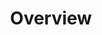 ---
image: /![API Image](/images/logo.png){:class="img-responsive"}
title: Overview
position: 1.01
description: 
content_markdown: |-
  Technopedia version 6.1 API enables access to asset data in Technopedia, which you use to manage your IT assets with respect to risk, control, governance, costs and business compliance. <br>
  <br>
  Technopedia is the world’s largest and most comprehensive repository of enterprise software and hardware data.
  <br>   
 

  #### Retrieve asset data by making HTTP GET requests
  <br>
  The Technopedia version 6.1 API provides you with read access to the Technopedia database by using an HTTP GET request to retreive asset data.
    * To get access to the Technopedia database, all you require is an API key that you get from Flexera technical support.<br>
    * You make an HTTP GET request to the `/tql` endpoint, which requires a TQL query statement to describe the data that you want to retrieve.<br>
    * Data is returned as key-value pairs in JSON format. <br>

  The following query example is an HTTP GET request that uses the `/tql` endpoint to retrieve software product names from Technopedia. <br>
  <br>
  `GET:` `https://v6-1.technopedia.com/tql?=MATCH (n:SOFTWARE_PRODUCT) RETURN n.product` <br>

  
  The following image shows data that is returned for one software product.
  <br>
  
  ![API Image](/images/ov_ex.png){: .img-responsive}
  <br>  
  <br>
    
  #### Technopedia Graph Database
  <br>
  The Technopedia graph database is a data model that consists of <br>
  
   * Nodes represent data categories such as software product or hardware.
  <br>
   * Attributes belong to nodes and they store data as key-value pairs.<br>
  <br>
   * Relationships are used to define connections between nodes that you use when you query multiple nodes.<br>
  <br>
  * The following diagram shows the endpoint that is used to query nodes in the Technopedia database.
  
  <br>
  
  ![API Image](/images/V6api.png){: .img-responsive}

  #### How to use this documentation

  <br>
  The objective of this API documentation is to enable you use the API and Technopedia query language (TQL) to retrieve data from the Technopedia database. 

  Do the following tasks to start retrieveing the data you need from Technopedia:
  
   1. Get an API key and try out some TQL query examples. <br>
     [Get started](../#documentationgetting_started102)
   2. Learn about the nodes and relationships that you use in Technopedia queries. <br>
     [Technopedia data](../#documentationNodes_Rel)
   3. Learn to write queries with TQL. <br>
     [Technopedia queries](../#documentationtql104)
  
 

left_code_blocks:
  - code_block: |-
      GET:  https://v6-1.technopedia.com/tql?q=MATCH <Query Parameters>

      EXAMPLE:

      GET:  https://v6-1.technopedia.com/tql?q=MATCH (sft_prod:SOFTWARE_PRODUCT) RETURN sft_prod LIMIT 2

      This query example returns data for two software products in Technopedia.


      RESPONSE SAMPLE

      {
      "results": [
          {
              "sft_prod.alias": null,
              "sft_prod.component": null,
              "sft_prod.created_at": "2017-05-19 10:24:33",
              "sft_prod.desupported_flag": null,
              "sft_prod.discontinued_flag": null,
              "sft_prod.family": null,
              "sft_prod.is_suite": "FALSE",
              "sft_prod.modified_at": "2017-06-01 13:50:16",
              "sft_prod.product": "e1ns.output",
              "sft_prod.technopedia_id": "408dd3bb-c935-444e-b756-c7d431a589f7",
              "sft_prod.url": "http://www.plato.de/e1nsoutput-687.html"
          },
          {
              "sft_prod.alias": null,
              "sft_prod.component": null,
              "sft_prod.created_at": "2008-03-25 22:07:06",
              "sft_prod.desupported_flag": null,
              "sft_prod.discontinued_flag": null,
              "sft_prod.family": "Windows Live",
              "sft_prod.is_suite": "FALSE",
              "sft_prod.modified_at": "2011-03-21 17:47:50",
              "sft_prod.product": "ID Web Authentication Software Development Kit (SDK)",
              "sft_prod.technopedia_id": "359e53c0-6cda-4e3b-aaa1-2b05537ca718",
              "sft_prod.url": "http://www.microsoft.com/Downloads/details.aspx?
               familyid=E565FC92-D5F6-4F5F-8713-4DD1C90DE19F&displaylang=en" 
          }
        ]
      {  

    title: TQL Endpoint
    language: text
    
right_code_blocks:
  - code_block: |2
      Technopedia query language (tql) endpoint

      https://v6-1.technopedia.com/tql


            
      


    title: Technopedia Endpoints
    language: text
  
---